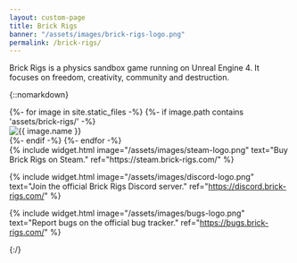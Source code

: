 ```yaml
---
layout: custom-page
title: Brick Rigs
banner: "/assets/images/brick-rigs-logo.png"
permalink: /brick-rigs/
---
```


Brick Rigs is a physics sandbox game running on Unreal Engine 4. It focuses on freedom, creativity, community and destruction.

{::nomarkdown}
<div class="gallery">
  {%- for image in site.static_files -%}
    {%- if image.path contains 'assets/brick-rigs/' -%}
      <div class="gallery-item">
        <img src="{{ image.path | relative_url }}" alt="{{ image.name }}">
      </div>
    {%- endif -%}
  {%- endfor -%}
</div>

<div class="widget-container">
{% include widget.html
  image="/assets/images/steam-logo.png"
  text="Buy Brick Rigs on Steam."
  ref="https://steam.brick-rigs.com/"
%}

{% include widget.html
  image="/assets/images/discord-logo.png"
  text="Join the official Brick Rigs Discord server."
  ref="https://discord.brick-rigs.com/"
%}

{% include widget.html
  image="/assets/images/bugs-logo.png"
  text="Report bugs on the official bug tracker."
  ref="https://bugs.brick-rigs.com/"
%}
</div>
{:/}